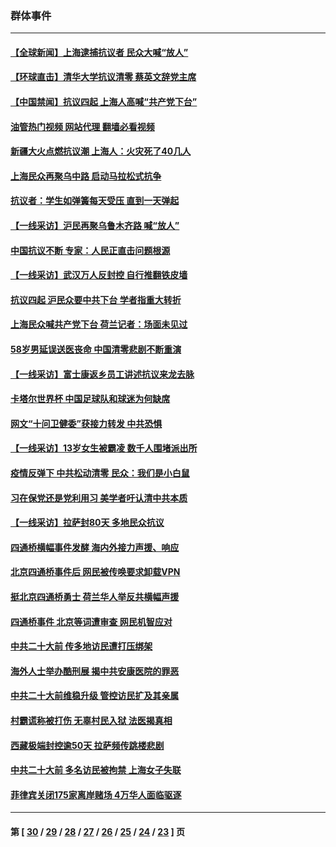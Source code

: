 ### 群体事件
---
#### [【全球新闻】上海逮捕抗议者 民众大喊“放人”](../../pages/ncid279/n13874573.md?11282045) 
#### [【环球直击】清华大学抗议清零 蔡英文辞党主席](../../pages/ncid279/n13874575.md?11282045) 
#### [【中国禁闻】抗议四起 上海人高喊“共产党下台”](../../pages/ncid279/n13874574.md?11282045) 
#### [油管热门视频 网站代理 翻墙必看视频](http://138.2.39.72:81/youtube.html?epic-marker?11282045)
#### [新疆大火点燃抗议潮 上海人：火灾死了40几人](../../pages/ncid279/n13874541.md?11282045) 
#### [上海民众再聚乌中路 启动马拉松式抗争](../../pages/ncid279/n13874232.md?11282045) 
#### [抗议者：学生如弹簧每天受压 直到一天弹起](../../pages/ncid279/n13874234.md?11282045) 
#### [【一线采访】沪民再聚乌鲁木齐路 喊“放人”](../../pages/ncid279/n13874180.md?11282045) 
#### [中国抗议不断 专家：人民正直击问题根源](../../pages/ncid279/n13874135.md?11282045) 
#### [【一线采访】武汉万人反封控 自行推翻铁皮墙](../../pages/ncid279/n13874137.md?11282045) 
#### [抗议四起 沪民众要中共下台 学者指重大转折](../../pages/ncid279/n13873869.md?11282045) 
#### [上海民众喊共产党下台 荷兰记者：场面未见过](../../pages/ncid279/n13873853.md?11282045) 
#### [58岁男延误送医丧命 中国清零悲剧不断重演](../../pages/ncid279/n13873232.md?11282045) 
#### [【一线采访】富士康返乡员工讲述抗议来龙去脉](../../pages/ncid279/n13872845.md?11282045) 
#### [卡塔尔世界杯 中国足球队和球迷为何缺席](../../pages/ncid279/n13872447.md?11282045) 
#### [网文“十问卫健委”获接力转发 中共恐惧](../../pages/ncid279/n13871038.md?11282045) 
#### [【一线采访】13岁女生被霸凌 数千人围堵派出所](../../pages/ncid279/n13870140.md?11282045) 
#### [疫情反弹下 中共松动清零 民众：我们是小白鼠](../../pages/ncid279/n13869278.md?11282045) 
#### [习在保党还是党利用习 美学者吁认清中共本质](../../pages/ncid279/n13857367.md?11282045) 
#### [【一线采访】拉萨封80天 多地民众抗议](../../pages/ncid279/n13853861.md?11282045) 
#### [四通桥横幅事件发酵 海内外接力声援、响应](../../pages/ncid279/n13849373.md?11282045) 
#### [北京四通桥事件后 网民被传唤要求卸载VPN](../../pages/ncid279/n13847833.md?11282045) 
#### [挺北京四通桥勇士 荷兰华人举反共横幅声援](../../pages/ncid279/n13846812.md?11282045) 
#### [四通桥事件 北京等词遭审查 网民机智应对](../../pages/ncid279/n13845578.md?11282045) 
#### [中共二十大前 传多地访民遭打压绑架](../../pages/ncid279/n13843740.md?11282045) 
#### [海外人士举办酷刑展 揭中共安康医院的罪恶](../../pages/ncid279/n13842499.md?11282045) 
#### [中共二十大前维稳升级 管控访民扩及其亲属](../../pages/ncid279/n13842240.md?11282045) 
#### [村霸谎称被打伤 无辜村民入狱 法医揭真相](../../pages/ncid279/n13838149.md?11282045) 
#### [西藏极端封控逾50天 拉萨频传跳楼悲剧](../../pages/ncid279/n13836551.md?11282045) 
#### [中共二十大前 多名访民被拘禁 上海女子失联](../../pages/ncid279/n13834363.md?11282045) 
#### [菲律宾关闭175家离岸赌场 4万华人面临驱逐](../../pages/ncid279/n13833169.md?11282045) 

---
#### 第 [ [30](./30.md?11282045) / [29](./29.md?11282045) / [28](./28.md?11282045) / [27](./27.md?11282045) / [26](./26.md?11282045) / [25](./25.md?11282045) / [24](./24.md?11282045) / [23](./23.md?11282045) ] 页
